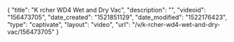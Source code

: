 {
    "title": "K rcher WD4 Wet and Dry Vac",
    "description": "",
    "videoid": "156473705",
    "date_created": "1521851129",
    "date_modified": "1522176423",
    "type": "captivate",
    "layout": "video",
    "url": "\/v\/k-rcher-wd4-wet-and-dry-vac\/156473705"
}